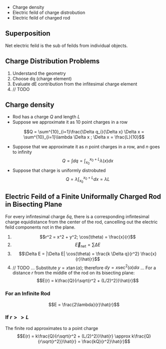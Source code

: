 - Charge density
- Electric feild of charge distrobution
- Electric feild of charged rod

## Superposition
Net electric feild is the sub of feilds from individual objects.

## Charge Distribution Problems
1. Understand the geometry
2. Choose dq (charge element)
3. Evaluate dE contribution from the infitesimal charge element
4. // TODO

## Charge density
- Rod has a charge $Q$ and length $L$
- Suppose we approximate it as 10 point charges in a row

$$Q = \sum^{10}_{i=1}\frac{\Delta q_i}{\Delta x} \Delta x = \sum^{10}_{i=1}\lambda \Delta x ; \Delta x = \frac{L}{10}$$
- Suppose that we approximate it as $n$ point charges in a row, and $n$ goes to infinity  $$Q = \int dq = \int_{x_0}^{x_0 + L} \lambda(x)dx$$
- Suppose that charge is uniformly distrobuted $$Q = \lambda \int_{x_0}^{x_0 + L} dx = \lambda L$$
## Electric Feild of a Finite Uniformally Charged Rod in Bisecting Plane
For every infintesimal charge $\delta q$, there is a corresponding infintesimal charge equidistance from the center of the rod, cancelling out the electric feild components not in the plane.

1. $$r^2 = x^2 + y^2; \cos(\theta) = \frac{x}{r}$$
2. $$\vec{E}_{\text{net}} = \sum \Delta E$$
3. $$\Delta E = |\Delta E| \cos(\theta) = \frac{k \Delta q}{r^2} \frac{x}{r}\hat{r}$$ 
4. // TODO
...
Substitute $y=x\tan(\alpha)$; therefore $dy = x \sec^2(\alpha)d\alpha$
...
For a distance $r$ from the middle of the rod on its bisecting plane: $$E(r) = k\frac{Q}{r\sqrt{r^2 + (L/2)^2}}\hat{r}$$
### For an Infinite Rod
$$E = \frac{2\lambda}{r}\hat{r}$$
### If $r >> L$
The finite rod approximates to a point charge
$$E(r) = k\frac{Q}{r\sqrt{r^2 + (L/2)^2}}\hat{r} \approx k\frac{Q}{r\sqrt{r^2}}\hat{r} = \frac{kQ}{r^2}\hat{r}$$
